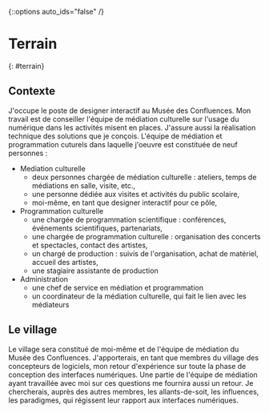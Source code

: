 {::options auto_ids="false" /}

Terrain
=
{: #terrain}

## Contexte
J'occupe le poste de designer interactif au Musée des Confluences. Mon travail est de conseiller l'équipe de médiation culturelle sur l'usage du numérique dans les activités misent en places. J'assure aussi la réalisation technique des solutions que je conçois. L'équipe de médiation et programmation cuturels dans laquelle j'oeuvre est constituée de neuf personnes :
+ Mediation culturelle
    + deux personnes chargée de médiation culturelle : ateliers, temps de médiations en salle, visite, etc.,
    + une personne dédiée aux visites et activités du public scolaire,
    + moi-même, en tant que designer interactif pour ce pôle,
+ Programmation culturelle
    + une chargée de programmation scientifique : conférences, événements scientifiques, partenariats,
    + une chargée de programmation culturelle : organisation des concerts et spectacles, contact des artistes,
    + un chargé de production : suivis de l'organisation, achat de matériel, accueil des artistes,
    + une stagiaire assistante de production
+ Administration
    + une chef de service en médiation et programmation
    + un coordinateur de la médiation culturelle, qui fait le lien avec les médiateurs

## Le village
Le village sera constitué de moi-même et de l'équipe de médiation du Musée des Confluences.
J'apporterais, en tant que membres du village des concepteurs de logiciels, mon retour d'expérience
sur toute la phase de conception des interfaces numériques. Une partie de l'équipe de médiation
ayant travaillée avec moi sur ces questions me fournira aussi un retour. Je chercherais, auprès des
autres membres, les allants-de-soit, les influences, les paradigmes, qui régissent leur rapport aux
interfaces numériques.